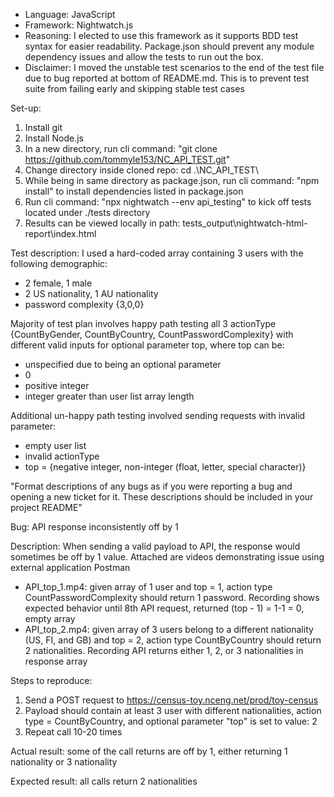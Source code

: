 * Language: JavaScript
* Framework: Nightwatch.js
* Reasoning: I elected to use this framework as it supports BDD test syntax for easier readability.
Package.json should prevent any module dependency issues and allow the tests to run out the box.
* Disclaimer: I moved the unstable test scenarios to the end of the test file due to bug reported at bottom of README.md. This is to prevent test suite from failing early and skipping stable test cases

Set-up:
1. Install git
2. Install Node.js
3. In a new directory, run cli command: "git clone https://github.com/tommyle153/NC_API_TEST.git"
4. Change directory inside cloned repo: cd .\NC_API_TEST\
5. While being in same directory as package.json, run cli command: "npm install" to install dependencies listed in package.json
6. Run cli command: "npx nightwatch --env api_testing" to kick off tests located under ./tests directory
7. Results can be viewed locally in path: tests_output\nightwatch-html-report\index.html

Test description:
I used a hard-coded array containing 3 users with the following demographic:
* 2 female, 1 male
* 2 US nationality, 1 AU nationality
* password complexity {3,0,0}

Majority of test plan involves happy path testing all 3 actionType {CountByGender, CountByCountry, CountPasswordComplexity} with different valid inputs for optional parameter top, where top can be:
* unspecified due to being an optional parameter
* 0
* positive integer
* integer greater than user list array length

Additional un-happy path testing involved sending requests with invalid parameter:
* empty user list
* invalid actionType
* top = {negative integer, non-integer (float, letter, special character)}



"Format descriptions of any bugs as if you were reporting a bug and opening a new ticket for it. 
These descriptions should be included in your project README"

Bug: API response inconsistently off by 1

Description: When sending a valid payload to API, the response would sometimes be off by 1 value.
Attached are videos demonstrating issue using external application Postman
* API_top_1.mp4: given array of 1 user and top = 1, action type CountPasswordComplexity should return 1 password. Recording shows expected behavior until 8th API request, returned (top - 1) = 1-1 = 0, empty array
* API_top_2.mp4: given array of 3 users belong to a different nationality (US, FI, and GB) and top = 2, action type CountByCountry should return 2 nationalities. Recording API returns either 1, 2, or 3 nationalities in response array

Steps to reproduce:
1. Send a POST request to https://census-toy.nceng.net/prod/toy-census
2. Payload should contain at least 3 user with different nationalities, action type = CountByCountry, and optional parameter "top" is set to value: 2
3. Repeat call 10-20 times

Actual result: some of the call returns are off by 1, either returning 1 nationality or 3 nationality

Expected result: all calls return 2 nationalities
